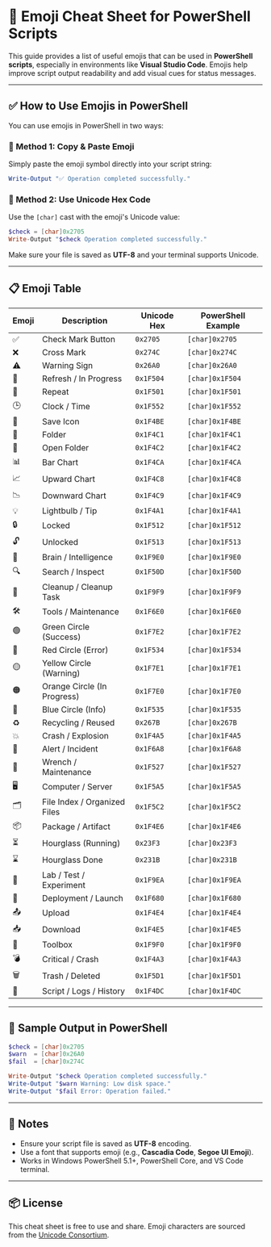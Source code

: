 
# 🧩 Emoji Cheat Sheet for PowerShell Scripts

This guide provides a list of useful emojis that can be used in **PowerShell scripts**, especially in environments like **Visual Studio Code**. Emojis help improve script output readability and add visual cues for status messages.

---

## ✅ How to Use Emojis in PowerShell

You can use emojis in PowerShell in two ways:

### 🔹 Method 1: Copy & Paste Emoji
Simply paste the emoji symbol directly into your script string:
```powershell
Write-Output "✅ Operation completed successfully."
```

### 🔹 Method 2: Use Unicode Hex Code
Use the `[char]` cast with the emoji's Unicode value:
```powershell
$check = [char]0x2705
Write-Output "$check Operation completed successfully."
```

Make sure your file is saved as **UTF-8** and your terminal supports Unicode.

---

## 📋 Emoji Table

| Emoji | Description             | Unicode Hex | PowerShell Example              |
|--------|--------------------------|--------------|----------------------------------|
| ✅     | Check Mark Button        | `0x2705`     | `[char]0x2705`                   |
| ❌     | Cross Mark               | `0x274C`     | `[char]0x274C`                   |
| ⚠️     | Warning Sign             | `0x26A0`     | `[char]0x26A0`                   |
| 🔄     | Refresh / In Progress    | `0x1F504`    | `[char]0x1F504`                  |
| 🔁     | Repeat                   | `0x1F501`    | `[char]0x1F501`                  |
| 🕒     | Clock / Time             | `0x1F552`    | `[char]0x1F552`                  |
| 💾     | Save Icon                | `0x1F4BE`    | `[char]0x1F4BE`                  |
| 📁     | Folder                   | `0x1F4C1`    | `[char]0x1F4C1`                  |
| 📂     | Open Folder              | `0x1F4C2`    | `[char]0x1F4C2`                  |
| 📊     | Bar Chart                | `0x1F4CA`    | `[char]0x1F4CA`                  |
| 📈     | Upward Chart             | `0x1F4C8`    | `[char]0x1F4C8`                  |
| 📉     | Downward Chart           | `0x1F4C9`    | `[char]0x1F4C9`                  |
| 💡     | Lightbulb / Tip          | `0x1F4A1`    | `[char]0x1F4A1`                  |
| 🔒     | Locked                   | `0x1F512`    | `[char]0x1F512`                  |
| 🔓     | Unlocked                 | `0x1F513`    | `[char]0x1F513`                  |
| 🧠     | Brain / Intelligence     | `0x1F9E0`    | `[char]0x1F9E0`                  |
| 🔍     | Search / Inspect         | `0x1F50D`    | `[char]0x1F50D`                  |
| 🧹     | Cleanup / Cleanup Task   | `0x1F9F9`    | `[char]0x1F9F9`                  |
| 🛠️     | Tools / Maintenance      | `0x1F6E0`    | `[char]0x1F6E0`                  |
| 🟢     | Green Circle (Success)         | `0x1F7E2`     | `[char]0x1F7E2`           |
| 🔴     | Red Circle (Error)             | `0x1F534`     | `[char]0x1F534`           |
| 🟡     | Yellow Circle (Warning)        | `0x1F7E1`     | `[char]0x1F7E1`           |
| 🟠     | Orange Circle (In Progress)    | `0x1F7E0`     | `[char]0x1F7E0`           |
| 🔵     | Blue Circle (Info)             | `0x1F535`     | `[char]0x1F535`           |
| ♻️     | Recycling / Reused             | `0x267B`      | `[char]0x267B`            |
| 💥     | Crash / Explosion              | `0x1F4A5`     | `[char]0x1F4A5`           |
| 🚨     | Alert / Incident               | `0x1F6A8`     | `[char]0x1F6A8`           |
| 🔧     | Wrench / Maintenance           | `0x1F527`     | `[char]0x1F527`           |
| 🖥️     | Computer / Server              | `0x1F5A5`     | `[char]0x1F5A5`           |
| 🗂️     | File Index / Organized Files   | `0x1F5C2`     | `[char]0x1F5C2`           |
| 📦     | Package / Artifact             | `0x1F4E6`     | `[char]0x1F4E6`           |
| ⏳     | Hourglass (Running)            | `0x23F3`      | `[char]0x23F3`            |
| ⌛     | Hourglass Done                 | `0x231B`      | `[char]0x231B`            |
| 🧪     | Lab / Test / Experiment        | `0x1F9EA`     | `[char]0x1F9EA`           |
| 🚀     | Deployment / Launch            | `0x1F680`     | `[char]0x1F680`           |
| 📤     | Upload                         | `0x1F4E4`     | `[char]0x1F4E4`           |
| 📥     | Download                       | `0x1F4E5`     | `[char]0x1F4E5`           |
| 🧰     | Toolbox                        | `0x1F9F0`     | `[char]0x1F9F0`           |
| 💣     | Critical / Crash               | `0x1F4A3`     | `[char]0x1F4A3`           |
| 🗑️     | Trash / Deleted                | `0x1F5D1`     | `[char]0x1F5D1`           |
| 📜     | Script / Logs / History        | `0x1F4DC`     | `[char]0x1F4DC`           |
---

## 🧪 Sample Output in PowerShell

```powershell
$check = [char]0x2705
$warn  = [char]0x26A0
$fail  = [char]0x274C

Write-Output "$check Operation completed successfully."
Write-Output "$warn Warning: Low disk space."
Write-Output "$fail Error: Operation failed."
```

---

## 📝 Notes

- Ensure your script file is saved as **UTF-8** encoding.
- Use a font that supports emoji (e.g., **Cascadia Code**, **Segoe UI Emoji**).
- Works in Windows PowerShell 5.1+, PowerShell Core, and VS Code terminal.

---

## 📦 License

This cheat sheet is free to use and share. Emoji characters are sourced from the [Unicode Consortium](https://unicode.org/).
